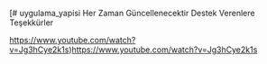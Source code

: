 [# uygulama_yapisi
Her Zaman Güncellenecektir Destek Verenlere Teşekkürler 

https://www.youtube.com/watch?v=Jg3hCye2k1s)https://www.youtube.com/watch?v=Jg3hCye2k1s
